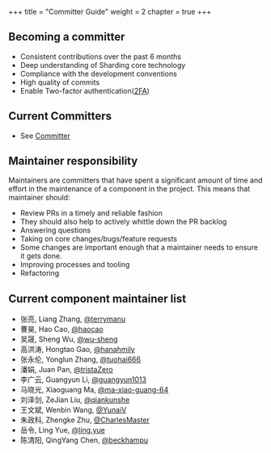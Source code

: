 +++
title = "Committer Guide"
weight = 2
chapter = true
+++

## Becoming a committer

 - Consistent contributions over the past 6 months
 - Deep understanding of Sharding core technology
 - Compliance with the development conventions
 - High quality of commits
 - Enable Two-factor authentication([2FA](/en/contribute/2fa/))

## Current Committers

 - See [Committer](/en/organization/)
 
## Maintainer responsibility

Maintainers are committers that have spent a significant amount of time and effort in the maintenance of a component in the project. This means that maintainer should:
   
 - Review PRs in a timely and reliable fashion
 - They should also help to actively whittle down the PR backlog
 - Answering questions
 - Taking on core changes/bugs/feature requests
 - Some changes are important enough that a maintainer needs to ensure it gets done.
 - Improving processes and tooling
 - Refactoring
 
## Current component maintainer list

 - 张亮, Liang Zhang, [@terrymanu](https://github.com/terrymanu)
 - 曹昊, Hao Cao, [@haocao](https://github.com/haocao)
 - 吴晟, Sheng Wu, [@wu-sheng](https://github.com/wu-sheng)
 - 高洪涛, Hongtao Gao, [@hanahmily](https://github.com/hanahmily)
 - 张永伦, Yonglun Zhang, [@tuohai666](https://github.com/tuohai666)
 - 潘娟, Juan Pan, [@tristaZero](https://github.com/tristaZero)
 - 李广云, Guangyun Li, [@guangyun1013](https://github.com/guangyun1013)
 - 马晓光, Xiaoguang Ma, [@ma-xiao-guang-64](https://github.com/ma-xiao-guang-64)
 - 刘泽剑, ZeJian Liu, [@qiankunshe](https://github.com/qiankunshe)
 - 王文斌, Wenbin Wang, [@YunaiV](https://github.com/YunaiV) 
 - 朱政科, Zhengke Zhu, [@CharlesMaster](https://github.com/CharlesMaster) 
 - 岳令, Ling Yue, [@ling.yue](https://github.com/yue530tom)
 - 陈清阳, QingYang Chen, [@beckhampu](https://github.com/beckhampu)
